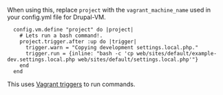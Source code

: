 When using this, replace `project` with the `vagrant_machine_name` used in your config.yml file for Drupal-VM.

```
  config.vm.define "project" do |project|
    # Lets run a bash command!.
    project.trigger.after :up do |trigger|
      trigger.warn = "Copying development settings.local.php."
      trigger.run = {inline: "bash -c 'cp web/sites/default/example-dev.settings.local.php web/sites/default/settings.local.php'"}
    end
  end
```

This uses [Vagrant triggers](https://www.vagrantup.com/docs/triggers) to run commands.
